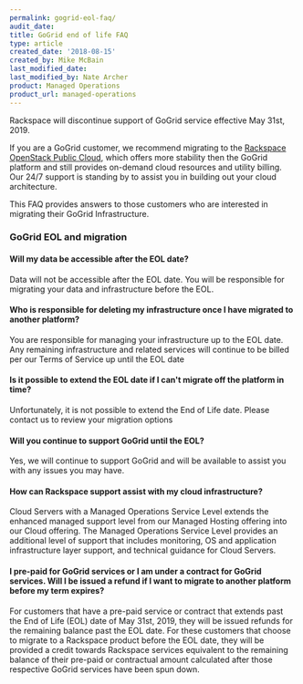 ```yaml
---
permalink: gogrid-eol-faq/
audit_date:
title: GoGrid end of life FAQ
type: article
created_date: '2018-08-15'
created_by: Mike McBain
last_modified_date:
last_modified_by: Nate Archer
product: Managed Operations
product_url: managed-operations
---
```


Rackspace will discontinue support of GoGrid service effective May 31st, 2019.

If you are a GoGrid customer, we recommend migrating to the [Rackspace OpenStack Public Cloud](https://www.rackspace.com/openstack/public), which offers more stability then the GoGrid platform and still provides on-demand cloud resources and utility billing. Our 24/7 support is standing by to assist you in building out your cloud architecture.

This FAQ provides answers to those customers who are interested in migrating their GoGrid Infrastructure.

### GoGrid EOL and migration

#### Will my data be accessible after the EOL date?

Data will not be accessible after the EOL date. You will be responsible for migrating your data and infrastructure before the EOL.

#### Who is responsible for deleting my infrastructure once I have migrated to another platform?

You are responsible for managing your infrastructure up to the EOL date. Any remaining infrastructure and related services will continue to be billed per our Terms of Service up until the EOL date

#### Is it possible to extend the EOL date if I can't migrate off the platform in time?

Unfortunately, it is not possible to extend the End of Life date. Please contact us to review your migration options

#### Will you continue to support GoGrid until the EOL?

Yes, we will continue to support GoGrid and will be available to assist you with any issues you may have.

#### How can Rackspace support assist with my cloud infrastructure?

Cloud Servers with a Managed Operations Service Level extends the enhanced managed support level from our Managed Hosting offering into our Cloud offering. The Managed Operations Service Level provides an additional level of support that includes monitoring, OS and application infrastructure layer support, and technical guidance for Cloud Servers.

#### I pre-paid for GoGrid services or I am under a contract for GoGrid services. Will I be issued a refund if I want to migrate to another platform before my term expires?

For customers that have a pre-paid service or contract that extends past the End of Life (EOL) date of May 31st, 2019, they will be issued refunds for the remaining balance past the EOL date. For these customers that choose to migrate to a Rackspace product before the EOL date, they will be provided a credit towards Rackspace services equivalent to the remaining balance of their pre-paid or contractual amount calculated after those respective GoGrid services have been spun down.  
